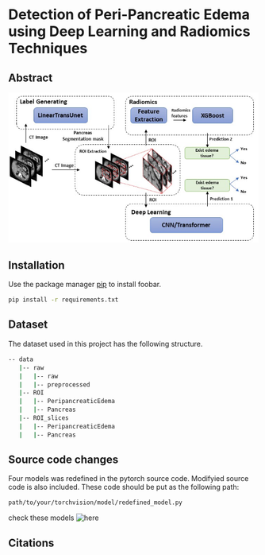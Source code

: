 # Detection of Peri-Pancreatic Edema using Deep Learning and Radiomics Techniques

## Abstract
![Workflow](https://github.com/NUBagciLab/Peri-Pancreatic-Edema-Detection/blob/main/Fig1.jpg)

## Installation

Use the package manager [pip](https://pip.pypa.io/en/stable/) to install foobar.
```bash
pip install -r requirements.txt
```

## Dataset
The dataset used in this project has the following structure.
```bash
-- data
   |-- raw
   |   |-- raw
   |   |-- preprocessed
   |-- ROI
   |   |-- PeripancreaticEdema
   |   |-- Pancreas
   |-- ROI_slices
   |   |-- PeripancreaticEdema
   |   |-- Pancreas
```

## Source code changes
Four models was redefined in the pytorch source code. Modifyied source code is also included.
These code should be put as the following path:
```bash
path/to/your/torchvision/model/redefined_model.py
```
check these models ![here](https://github.com/NUBagciLab/Peri-Pancreatic-Edema-Detection/tree/main/models_2d/changed%20source%20code)
## Citations
